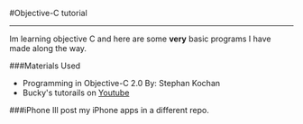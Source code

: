 #Objective-C tutorial

----
Im learning objective C and here are some **very** basic programs I have made along the way.

###Materials Used
*	Programming in Objective-C 2.0 By: Stephan Kochan
*	Bucky's tutorails on [Youtube](http://www.youtube.com/playlist?list=PL640F44F1C97BA581&feature=plcp)

###iPhone
Ill post my iPhone apps in a different repo.